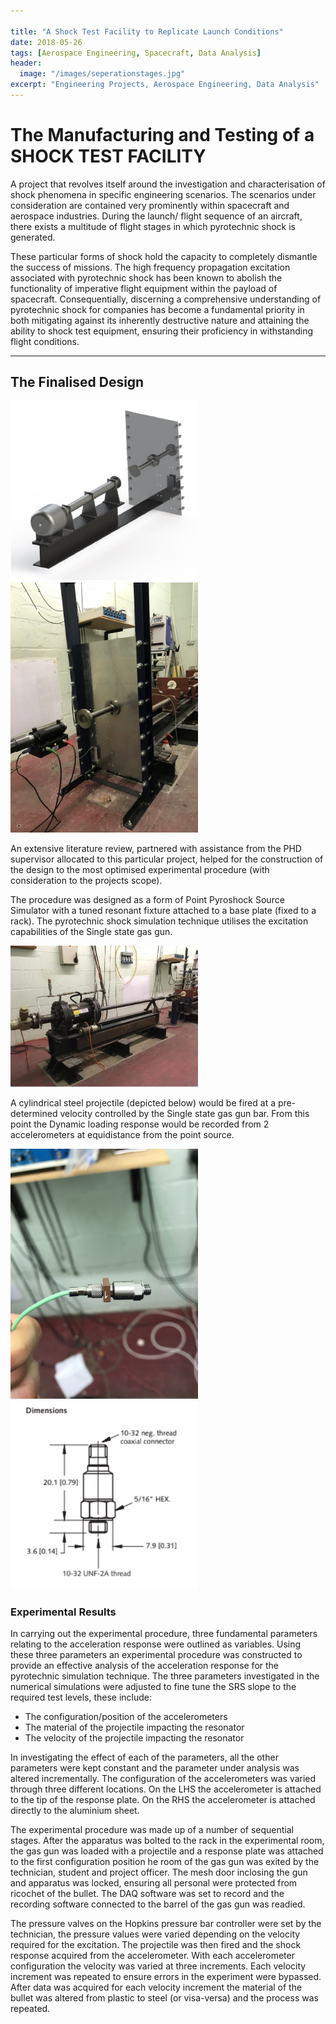 ```yaml
---

title: "A Shock Test Facility to Replicate Launch Conditions"
date: 2018-05-26
tags: [Aerospace Engineering, Spacecraft, Data Analysis]
header:
  image: "/images/seperationstages.jpg"
excerpt: "Engineering Projects, Aerospace Engineering, Data Analysis"
---
```


# The Manufacturing and Testing of a SHOCK TEST FACILITY

A project that revolves itself around the investigation and characterisation of shock
phenomena in specific engineering scenarios. The scenarios under consideration are
contained very prominently within spacecraft and aerospace industries. During the launch/
flight sequence of an aircraft, there exists a multitude of flight stages in which pyrotechnic
shock is generated.

These particular forms of shock hold the capacity to completely dismantle the success of missions. The high frequency propagation excitation associated with pyrotechnic shock has been known to abolish the functionality of imperative flight equipment within the payload of spacecraft. Consequentially, discerning a comprehensive understanding of pyrotechnic shock for companies has become a fundamental priority in both mitigating against its inherently destructive nature and attaining the ability to shock test equipment, ensuring their proficiency in withstanding flight conditions.

---


## The Finalised Design

<img src="/images/solidworks.jpg" width="300"/> <img src="/images/sfc.jpg" width="300"/>

An extensive literature review, partnered with assistance from the PHD supervisor allocated to this particular project, helped for the construction of the design to the most optimised experimental procedure (with consideration to the projects scope).

The procedure was designed as a form of Point Pyroshock Source Simulator with a tuned resonant fixture
attached to a base plate (fixed to a rack). The pyrotechnic shock simulation technique utilises the excitation capabilities of the Single state gas gun.

<img src="/images/singlestategasgun.jpg" width="300"/>

A cylindrical steel projectile (depicted below) would be fired at a pre-determined velocity
controlled by the Single state gas gun bar. From this point the Dynamic loading response
would be recorded from 2 accelerometers at equidistance from the point source.

<img src="/images/accelerometer.jpg" width="300"/>  <img src="/images/accelerometerdiagram.jpg" rotate="90" width="300"/> 


### Experimental Results

In carrying out the experimental procedure, three fundamental parameters relating to the
acceleration response were outlined as variables. Using these three parameters an
experimental procedure was constructed to provide an effective analysis of the acceleration
response for the pyrotechnic simulation technique. The three parameters investigated in the
numerical simulations were adjusted to fine tune the SRS slope to the required test levels,
these include:

- The configuration/position of the accelerometers
- The material of the projectile impacting the resonator
- The velocity of the projectile impacting the resonator

In investigating the effect of each of the parameters, all the other parameters were kept
constant and the parameter under analysis was altered incrementally. The configuration of
the accelerometers was varied through three different locations. On the LHS the accelerometer is attached to the tip of the response plate. On the RHS the accelerometer is attached directly to the aluminium sheet.

The experimental procedure was made up of a number of sequential stages. After the
apparatus was bolted to the rack in the experimental room, the gas gun was loaded with a
projectile and a response plate was attached to the first configuration position he room of
the gas gun was exited by the technician, student and project officer. The mesh door
inclosing the gun and apparatus was locked, ensuring all personal were protected from
ricochet of the bullet. The DAQ software was set to record and the recording software
connected to the barrel of the gas gun was readied.

The pressure valves on the Hopkins pressure bar controller were set by the technician, the pressure values were varied
depending on the velocity required for the excitation. The projectile was then fired and the
shock response acquired from the accelerometer. With each accelerometer configuration the velocity was varied at three increments. Each velocity increment was repeated to ensure errors in the experiment were bypassed. After data was
acquired for each velocity increment the material of the bullet was altered from plastic to
steel (or visa-versa) and the process was repeated.
